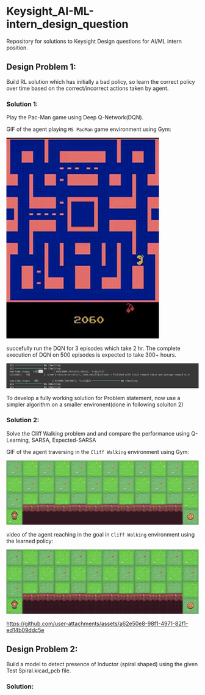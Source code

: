 # Keysight_AI-ML-intern_design_question
Repository for solutions to Keysight Design questions for AI/ML intern position.

## Design Problem 1: 
Build RL solution which has initially a bad policy, so learn the correct policy over time based on the correct/incorrect actions taken by agent.

### Solution 1:
Play the Pac-Man game using Deep Q-Network(DQN).

GIF of the agent playing `MS PacMan` game environment using Gym:

![Agent Playing](assets/pacman.gif)

succefully run the DQN for 3 episodes which take 2 hr. The complete execution of DQN on 500 episodes is expected to take 300+ hours.

![Agent Playing](assets/episode.png)

To develop a fully working solution for Problem statement, now use a simpler algorithm on a smaller environent(done in following soluiton 2)

### Solution 2:
Solve the Cliff Walking problem and and compare the performance using Q-Learning, SARSA, Expected-SARSA

GIF of the agent traversing in the `Cliff Walking` environment using Gym:

![Agent Playing](assets/cliffwalking.gif)

video of the agent reaching in the goal in `Cliff Walking` environment using the learned policy:

![Agent Playing](assets/episode548.gif)

https://github.com/user-attachments/assets/a62e50e8-98f1-4971-82f1-ed14b09ddc5e


## Design Problem 2:
Build a model to detect presence of Inductor (spiral shaped) using the given Test Spiral.kicad_pcb file.

### Solution:
